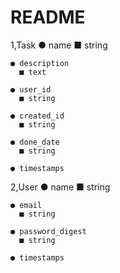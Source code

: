 # README

1,Task
    ● name
      ■ string

    ● description
      ■ text

    ● user_id
      ■ string

    ● created_id
      ■ string

    ● done_date
      ■ string
      
    ● timestamps

2,User
    ● name
      ■ string

    ● email
      ■ string

    ● password_digest
      ■ string

    ● timestamps
